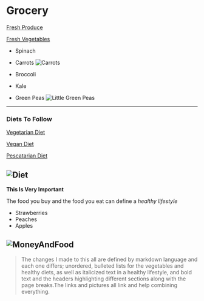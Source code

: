 # Grocery 

[Fresh Produce](https://www.farmfreshtoyou.com)

[Fresh Vegetables](https://www.vegetablefresh.com)

- Spinach

- Carrots ![Carrots](carrots.rpg)

- Broccoli

- Kale

- Green Peas ![Little Green Peas](GreanPeas.rpg)
---
### Diets To Follow

[Vegetarian Diet](https://www.healthline.com/nutrition/vegetarian-diet-plan)

[Vegan Diet](https://www.healthline.com/nutrition/vegan-diet-guide)

[Pescatarian Diet](https://www.healthline.com/nutrition/pescatarian-diet)

![Diet](HealthyFood.rpg)
---
**This Is Very Important**

The food you buy and the food you eat can define a *healthy lifestyle*

- Strawberries
- Peaches
- Apples

![MoneyAndFood](FoodisMoney.rpg)
---
> The changes I made to this all are defined by markdown language and each one differs; unordered, bulleted lists for
the vegetables and healthy diets, as well as italicized text in a healthy lifestyle, and bold text and the headers highlighting different sections 
along with the page breaks.The links and pictures all link and help combining everything.
